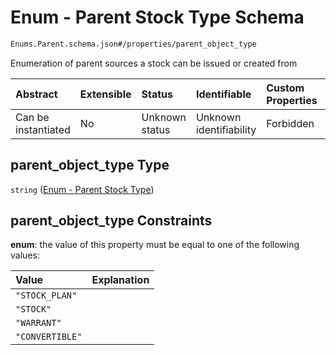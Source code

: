 # Enum - Parent Stock Type Schema

```txt
Enums.Parent.schema.json#/properties/parent_object_type
```

Enumeration of parent sources a stock can be issued or created from

| Abstract            | Extensible | Status         | Identifiable            | Custom Properties | Additional Properties | Access Restrictions | Defined In                                                                                    |
| :------------------ | :--------- | :------------- | :---------------------- | :---------------- | :-------------------- | :------------------ | :-------------------------------------------------------------------------------------------- |
| Can be instantiated | No         | Unknown status | Unknown identifiability | Forbidden         | Allowed               | none                | [StockParent.schema.json*](../../schema/types/StockParent.schema.json "open original schema") |

## parent_object_type Type

`string` ([Enum - Parent Stock Type](stockparent-properties-enum---parent-stock-type.md))

## parent_object_type Constraints

**enum**: the value of this property must be equal to one of the following values:

| Value           | Explanation |
| :-------------- | :---------- |
| `"STOCK_PLAN"`  |             |
| `"STOCK"`       |             |
| `"WARRANT"`     |             |
| `"CONVERTIBLE"` |             |
